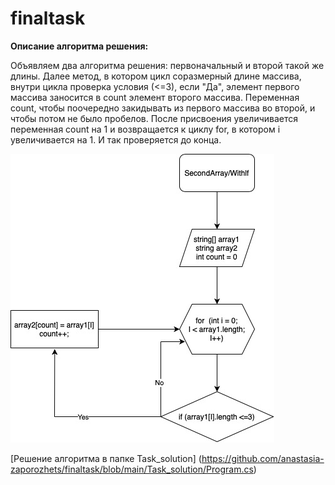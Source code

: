 # finaltask
**Описание алгоритма решения:**

Объявляем два алгоритма решения: первоначальный и второй такой же длины. Далее метод, в котором цикл соразмерный длине массива, внутри цикла проверка условия (<=3), если "Да", элемент первого массива заносится в count элемент второго массива. Переменная count, чтобы поочередно закидывать из первого массива во второй, и чтобы потом не было пробелов. После присвоения увеличивается переменная count на 1 и возвращается к циклу for, в котором i увеличивается на 1. И так проверяется до конца.

![Блок-схема алгоритма решения](Algoritm.jpg)

[Решение алгоритма в папке Task_solution] (https://github.com/anastasia-zaporozhets/finaltask/blob/main/Task_solution/Program.cs)